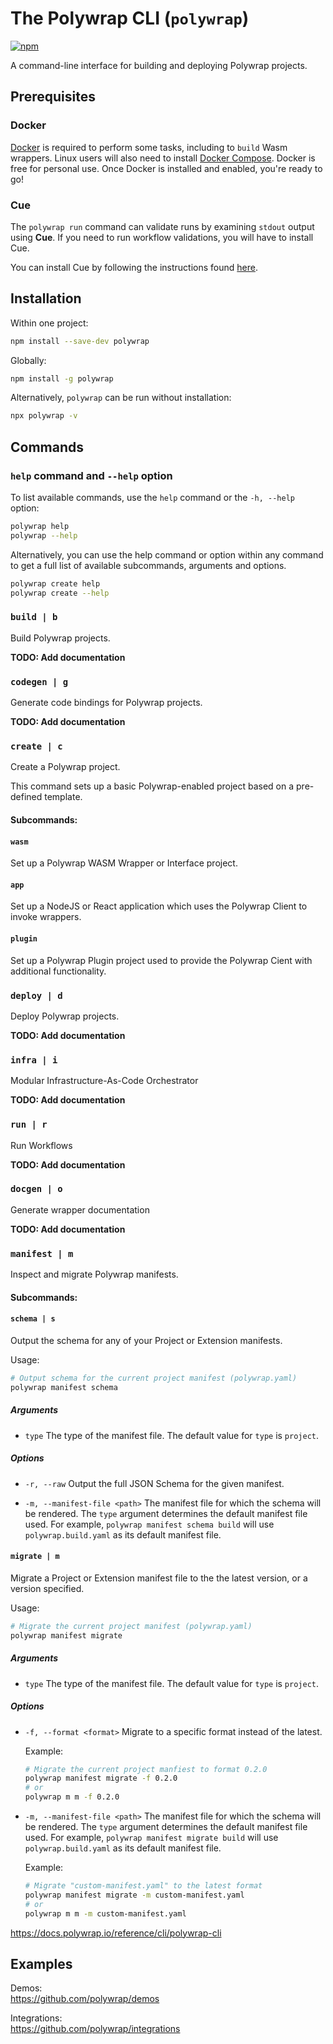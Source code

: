 # The Polywrap CLI (`polywrap`)

<a href="https://www.npmjs.com/package/polywrap" target="_blank" rel="noopener noreferrer">
<img src="https://img.shields.io/npm/v/polywrap.svg" alt="npm"/>
</a>

<br/>

A command-line interface for building and deploying Polywrap projects.


## Prerequisites

### Docker

[Docker](https://www.docker.com/) is required to perform some tasks, including to `build` Wasm wrappers.
Linux users will also need to install [Docker Compose](https://docs.docker.com/compose/install/).
Docker is free for personal use. Once Docker is installed and enabled, you're ready to go!

### Cue

The `polywrap run` command can validate runs by examining `stdout` output using **Cue**. If you need to run workflow validations, you will have to install Cue.

You can install Cue by following the instructions found [here](https://cuelang.org/docs/install/).

## Installation

Within one project:

```bash
npm install --save-dev polywrap
```

Globally:

```bash
npm install -g polywrap
```

Alternatively, `polywrap` can be run without installation:

```bash
npx polywrap -v
```

## Commands

### `help` command and `--help` option

To list available commands, use the `help` command or the `-h, --help` option:

```bash
polywrap help
polywrap --help
```

Alternatively, you can use the help command or option within any command to get a full list of available subcommands, arguments and options.

```bash
polywrap create help
polywrap create --help
```

### `build | b`

Build Polywrap projects.

**TODO: Add documentation**

### `codegen | g`

Generate code bindings for Polywrap projects.

**TODO: Add documentation**

### `create | c`

Create a Polywrap project.

This command sets up a basic Polywrap-enabled project based on a pre-defined template.

#### Subcommands:

#### `wasm`

Set up a Polywrap WASM Wrapper or Interface project.

#### `app`

Set up a NodeJS or React application which uses the Polywrap Client to invoke wrappers.

#### `plugin`

Set up a Polywrap Plugin project used to provide the Polywrap Cient with additional functionality.

### `deploy | d`

Deploy Polywrap projects.

**TODO: Add documentation**


### `infra | i`

Modular Infrastructure-As-Code Orchestrator

**TODO: Add documentation**

### `run | r`

Run Workflows

**TODO: Add documentation**

### `docgen | o`

Generate wrapper documentation

**TODO: Add documentation**

### `manifest | m`

Inspect and migrate Polywrap manifests.

#### Subcommands:

#### `schema | s`

Output the schema for any of your Project or Extension manifests. 

Usage:
```bash
# Output schema for the current project manifest (polywrap.yaml)
polywrap manifest schema
```

##### Arguments

- `type`
  The type of the manifest file. The default value for `type` is `project`.
  
##### Options

- `-r, --raw`
  Output the full JSON Schema for the given manifest.
  
- `-m, --manifest-file <path>`
  The manifest file for which the schema will be rendered. The `type` argument determines the default manifest file used.
  For example, `polywrap manifest schema build` will use `polywrap.build.yaml` as its default manifest file.

#### `migrate | m`

Migrate a Project or Extension manifest file to the the latest version, or a version specified.

Usage:
```bash
# Migrate the current project manifest (polywrap.yaml)
polywrap manifest migrate
```
##### Arguments

- `type`
  The type of the manifest file. The default value for `type` is `project`.

##### Options
- `-f, --format <format>`
  Migrate to a specific format instead of the latest.
  
  Example:
  ```bash
  # Migrate the current project manfiest to format 0.2.0
  polywrap manifest migrate -f 0.2.0
  # or
  polywrap m m -f 0.2.0
  ```

- `-m, --manifest-file <path>`
  The manifest file for which the schema will be rendered. The `type` argument determines the default manifest file used.
  For example, `polywrap manifest migrate build` will use `polywrap.build.yaml` as its default manifest file.
  
  Example:
  ```bash
  # Migrate "custom-manifest.yaml" to the latest format
  polywrap manifest migrate -m custom-manifest.yaml
  # or
  polywrap m m -m custom-manifest.yaml
  ```



https://docs.polywrap.io/reference/cli/polywrap-cli

## Examples

Demos:  
https://github.com/polywrap/demos

Integrations:  
https://github.com/polywrap/integrations
